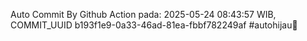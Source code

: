 Auto Commit By Github Action pada: 2025-05-24 08:43:57 WIB, COMMIT_UUID b193f1e9-0a33-46ad-81ea-fbbf782249af #autohijau🗿
